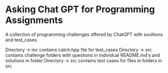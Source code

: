 # Asking Chat GPT for Programming Assignments
A collection of programming challenges offered by ChatGPT with soultions and test_cases

Directory -> inc contains catch.hpp file for test_cases
Directory -> src contains challenge folders with questions in individual README.md's and solutions in folder
Directory -> src contains test cases for files in folders in src

